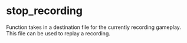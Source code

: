 # stop_recording

Function takes in a destination file for the currently recording gameplay. This file can be used to replay a recording.

